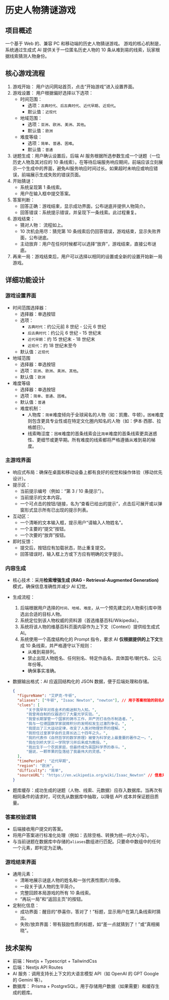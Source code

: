 # 历史人物猜谜游戏

## 项目概述

一个基于 Web 的、兼容 PC 和移动端的历史人物猜谜游戏。
游戏的核心机制是，系统通过生成式 AI 提供关于一位匿名历史人物的 10 条从难到易的线索，玩家根据线索猜测人物身份。

## 核心游戏流程

1. 游戏开始： 用户访问网站首页，点击“开始游戏”进入设置界面。
2. 游戏设置： 用户根据偏好选择以下选项：
   - 时间范围：
     - 选项：`古典时代`、`后古典时代`、`近代早期`、`近现代`。
     - 默认值：`近现代`
   - 地域范围：
     - 选项：`亚洲`、`欧洲`、`美洲`、`其他`。
     - 默认值：`欧洲`
   - 难度等级：
     - 选项：`简单`、`普通`、`困难`。
     - 默认值：`普通`
3. 谜题生成：用户确认设置后，后端 AI 服务根据所选参数生成一个谜题（一位历史人物及其对应的 10 条线索）。在等待后端服务响应期间，前端应该立刻展示一个生成中的界面，避免AI服务响应时间过长。如果超时未响应或响应错误，前端展示生成失败的错误页面。
4. 开始猜谜：
    - 系统呈现第 1 条线索。
    - 用户在输入框中提交答案。
5. 答案判断：
    - 回答正确：游戏结束，显示成功界面，公布谜底并提供人物简介。
    - 回答错误：系统提示错误，并呈现下一条线索。此过程重复。
6. 游戏结束：
    - 猜对人物： 流程如上。
    - 10 次机会用尽：猜完第 10 条线索后仍回答错误，游戏结束，显示失败界面，公布谜底。
    - 主动放弃：用户在任何时候都可以选择“放弃”，游戏结束，直接公布谜底。
7. 再来一局：游戏结束后，用户可以选择以相同的设置或全新的设置开始新一局游戏。

## 详细功能设计

### 游戏设置界面

- 时间范围选择器：
  - 选择器：单选按钮
  - 选项：
    - `古典时代`：约公元前 8 世纪 - 公元 6 世纪
    - `后古典时代`：约公元 6 世纪 - 15 世纪末
    - `近代早期`：约 15 世纪末 - 18 世纪末
    - `近现代`：约 18 世纪末至今
  - 默认值：`近现代`
- 地域范围
  - 选择器：单选按钮
  - 选项：`亚洲`、`欧洲`、`美洲`、`其他`。
  - 默认值：`欧洲`
- 难度等级
  - 选择器：单选按钮
  - 选项：`简单`、`普通`、`困难`。
  - 默认值：`普通`
  - 难度机制：
    - 人物库：`简单`难度倾向于全球闻名的人物（如：凯撒、牛顿）。`困难`难度则包含更具专业性或在特定文化圈内知名的人物（如：伊本·西那、拉格朗日）。
    - 线索晦涩度：`困难`难度的首条线索会比`简单`难度的首条线索更具迷惑性、更细节或更早期。所有难度的线索都将严格遵循从难到易的梯度。

### 主游戏界面

- 响应式布局：确保在桌面和移动设备上都有良好的视觉和操作体验（移动优先设计）。
- 提示区：
  - 当前提示编号（例如：“第 3 / 10 条提示”）。
  - 当前提示的文本内容。
  - 一个可点击的按钮/链接，名为“查看已给出的提示”，点击后可展开或以弹窗形式显示所有已出现的提示列表。
- 互动区：
  - 一个清晰的文本输入框，提示用户“请输入人物姓名”。
  - 一个主要的“提交”按钮。
  - 一个次要的“放弃”按钮。
- 即时反馈：
  - 提交后，按钮应有加载状态，防止重复提交。
  - 回答错误时，输入框上方或下方应有明确的文字提示。

### 内容生成

- 核心技术：采用**检索增强生成 (RAG - Retrieval-Augmented Generation)** 模式，确保信息准确性并减少 AI 幻觉。
- 生成流程：
    1. 后端根据用户选择的`时间`、`地域`、`难度`，从一个预先建立的人物索引库中筛选出合适的目标人物。
    2. 系统定位到该人物权威的资料源（首选维基百科/Wikipedia）。
    3. 系统将该人物的维基百科页面内容作为上下文（Context）提供给生成式 AI。
    4. 系统使用一个高度结构化的 Prompt 指令，要求 AI **仅根据提供的上下文**生成 10 条线索，并严格遵守以下规则：
        - 从难到易排列。
        - 禁止出现人物姓名、任何别名、特定作品名、具体国号/朝代名、公元年份等。
        - 确保事实准确。
- 数据输出格式：AI 应返回结构化的 JSON 数据，便于后端处理和存储。

    ```json
    {
      "figureName": "艾萨克·牛顿",
      "aliases": ["牛顿", "Isaac Newton", "newton"], // 用于答案校验的别名库
      "clues": [
          "关于我早年对炼金术的痴迷鲜为人知。",
          "我曾用自制的仪器进行了大量光学实验。",
          "我曾长期掌管一个国家的铸币工作，并严厉打击伪币制造者。",
          "我与一位德国数学家就微积分的发明权发生过激烈争论。",
          "我提出了三大运动定律，改变了人类对物理世界的理解。",
          "我担任过皇家学会的主席长达二十四年之久。",
          "我的代表作《自然哲学的数学原理》被誉为科学史上最重要的著作之一。",
          "我在剑桥大学三一学院学习并后来成为教授。",
          "我出生于一个农民家庭，但最终成为英国科学界的泰斗。",
          "据说，一颗苹果的坠落给了我最伟大的灵感。"
      ],
      "timePeriod": "近代早期",
      "region": "欧洲",
      "difficulty": "简单",
      "sourceURL": "https://en.wikipedia.org/wiki/Isaac_Newton" // 信息来源，便于核查
    }
    ```

- 题库缓存：成功生成的谜题（人物、线索、元数据）应存入数据库。当再次有相同条件的请求时，可优先从数据库中抽取，以降低 API 成本并保证题目质量。

### 答案校验逻辑

- 后端接收用户提交的答案。
- 将用户答案进行标准化处理（例如：去除空格、转换为统一的大小写）。
- 与当前谜题在数据库中存储的`aliases`数组进行匹配。只要命中数组中的任何一个元素，即判定为正确。

### 游戏结束界面

- 通用元素：
  - 清晰地展示谜底人物的姓名和一张代表性图片/肖像。
  - 一段关于该人物的生平简介。
  - 完整回顾本局游戏的所有 10 条线索。
  - “再玩一局”和“返回主页”的按钮。
- 定制化信息：
  - 成功界面：醒目的“恭喜你，答对了！”标题，显示用户在第几条线索时猜出。
  - 失败/放弃界面：带有鼓励性质的标题，如“差一点就猜到了！”或“真相揭晓”。

## 技术架构

- 前端：Nextjs + Typescript + TailwindCss
- 后端：Nextjs API Routes
- AI 服务：调用支持长上下文的大语言模型 API（如 OpenAI 的 GPT Google 的 Gemini 等）。
- 数据库： Prisma + PostgreSQL，用于存储用户数据（如果需要）和缓存生成的题库。
